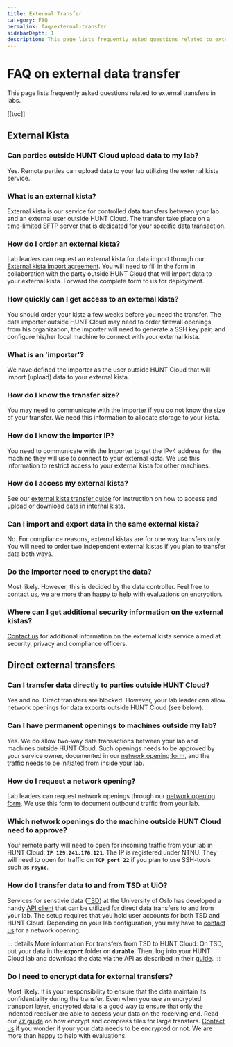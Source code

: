 ```yaml
---
title: External Transfer
category: FAQ
permalink: faq/external-transfer
sidebarDepth: 1
description: This page lists frequently asked questions related to external transfers in labs.
---
```


# FAQ on external data transfer

This page lists frequently asked questions related to external transfers in labs.

[[toc]]


## External Kista

### Can parties outside HUNT Cloud upload data to my lab?
Yes. Remote parties can upload data to your lab utilizing the external kista service.

### What is an external kista?
External kista is our service for controlled data transfers between your lab and an external user outside HUNT Cloud. The transfer take place on a time-limited SFTP server that is dedicated for your specific data transaction.

### How do I order an external kista?
Lab leaders can request an external kista for data import through our [External kista import agreement](/about/agreements/#external-kista-import-agreement). You will need to fill in the form in collaboration with the party outside HUNT Cloud that will import data to your external kista. Forward the complete form to us for deployment.

### How quickly can I get access to an external kista?
You should order your kista a few weeks before you need the transfer. The data importer outside HUNT Cloud may need to order firewall openings from his organization, the importer will need to generate a SSH key pair, and configure his/her local machine to connect with your external kista.

### What is an 'importer'?
We have defined the Importer as the user outside HUNT Cloud that will import (upload) data to your external kista.

### How do I know the transfer size?
You may need to communicate with the Importer if you do not know the size of your transfer. We need this information to allocate storage to your kista.

### How do I know the importer IP?
You need to communicate with the Importer to get the IPv4 address for the machine they will use to connect to your external kista. We use this information to restrict access to your external kista for other machines.

### How do I access my external kista?
See our [external kista transfer guide](/data-transfer/external-kista/#for-external-users) for instruction on how to access and upload or download data in internal kista.

### Can I import and export data in the same external kista?
No. For compliance reasons, external kistas are for one way transfers only. You will need to order two independent external kistas if you plan to transfer data both ways.

### Do the Importer need to encrypt the data?
Most likely. However, this is decided by the data controller. Feel free to [contact us](/contact), we are more than happy to help with evaluations on encryption.

### Where can I get additional security information on the external kistas?
[Contact us](/contact) for additional information on the external kista service aimed at security, privacy and compliance officers.






## Direct external transfers

### Can I transfer data directly to parties outside HUNT Cloud?
Yes and no. Direct transfers are blocked. However, your lab leader can allow network openings for data exports outside HUNT Cloud (see below).

### Can I have permanent openings to machines outside my lab?
Yes. We do allow two-way data transactions between your lab and machines outside HUNT Cloud. Such openings needs to be approved by your service owner, documented in our [network opening form](/about/agreements/#network-opening-form), and the traffic needs to be initiated from inside your lab.

### How do I request a network opening?
Lab leaders can request network openings through our [network opening form](/about/agreements/#network-opening-form). We use this form to document outbound traffic from your lab.

### Which network openings do the machine outside HUNT Cloud need to approve?
Your remote party will need to open for incoming traffic from your lab in HUNT Cloud: **`IP 129.241.176.121`**. The IP is registered under NTNU. They will need to open for traffic on **`TCP port 22`** if you plan to use SSH-tools such as **`rsync`**.

### How do I transfer data to and from TSD at UiO? 
Services for senstivie data ([TSD](https://www.uio.no/english/services/it/research/sensitive-data/)) at the University of Oslo has developed a handy [API client](https://github.com/unioslo/tsd-api-client) that can be utilized for direct data transfers to and from your lab. The setup requires that you hold user accounts for both TSD and HUNT Cloud. Depending on your lab configuration, you may have to [contact us](/contact) for a network opening.

::: details More information
For transfers from TSD to HUNT Cloud: On TSD, put your data in the **`export`** folder on **`durable`**. Then, log into your HUNT Cloud lab and download the data via the API as described in their [guide](https://github.com/unioslo/tsd-api-client).
:::

### Do I need to encrypt data for external transfers?
Most likely. It is your responsibility to ensure that the data maintain its confidentiality during the transfer. Even when you use an encrypted transport layer, encrypted data is a good way to ensure that only the indented receiver are able to access your data on the receiving end. Read our [7z guide](/working-in-your-lab/transfer-tools/7z/#install-the-software) on how encrypt and compress files for large transfers. [Contact us](/contact) if you wonder if your your data needs to be encrypted or not. We are more than happy to help with evaluations.
